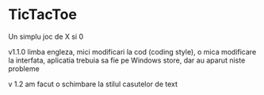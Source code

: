 TicTacToe
=========

Un simplu joc de X si 0 


v1.1.0 
limba engleza,
mici modificari la cod (coding style),
o mica modificare la interfata,
aplicatia trebuia sa fie pe Windows store, dar au aparut niste probleme
    
   
v 1.2
am facut o schimbare la stilul casutelor de text

